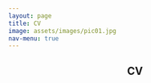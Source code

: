 ```yaml
---
layout: page
title: CV
image: assets/images/pic01.jpg
nav-menu: true
---
```


<!-- Main -->
<div id="main" class="alt">

<!-- One -->
<section id="one">
	<div class="inner">
		<header class="major">
			<h1>CV</h1>
		</header>

<!-- Content -->
<object data="{{ iph-97.github.io }}/Hirschy_Isabelle_Resume.pdf" width="1000" height="1000" type="application/pdf"></object>
